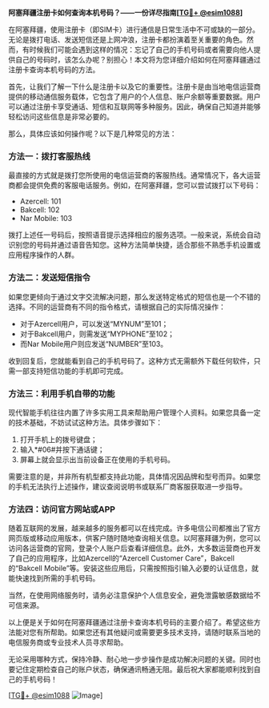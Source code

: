 **阿塞拜疆注册卡如何查询本机号码？——一份详尽指南[[TG💪+ @esim1088](https://t.me/s/esim1088)]**

在阿塞拜疆，使用注册卡（即SIM卡）进行通信是日常生活中不可或缺的一部分。无论是拨打电话、发送短信还是上网冲浪，注册卡都扮演着至关重要的角色。然而，有时候我们可能会遇到这样的情况：忘记了自己的手机号码或者需要向他人提供自己的号码时，该怎么办呢？别担心！本文将为您详细介绍如何在阿塞拜疆通过注册卡查询本机号码的方法。

首先，让我们了解一下什么是注册卡以及它的重要性。注册卡是由当地电信运营商提供的移动通信服务载体，它包含了用户的个人信息、账户余额等重要数据。用户可以通过注册卡享受通话、短信和互联网等多种服务。因此，确保自己知道并能够轻松访问这些信息是非常必要的。

那么，具体应该如何操作呢？以下是几种常见的方法：

### 方法一：拨打客服热线

最直接的方式就是拨打您所使用的电信运营商的客服热线。通常情况下，各大运营商都会提供免费的客服电话服务。例如，在阿塞拜疆，您可以尝试拨打以下号码：
- Azercell: 101
- Bakcell: 102
- Nar Mobile: 103

拨打上述任一号码后，按照语音提示选择相应的服务选项。一般来说，系统会自动识别您的号码并通过语音告知您。这种方法简单快捷，适合那些不熟悉手机设置或应用程序操作的人群。

### 方法二：发送短信指令

如果您更倾向于通过文字交流解决问题，那么发送特定格式的短信也是一个不错的选择。不同的运营商有不同的指令格式，请根据自己的实际情况操作：
- 对于Azercell用户，可以发送“MYNUM”至101；
- 对于Bakcell用户，则需发送“MYPHONE”至102；
- 而Nar Mobile用户则应发送“NUMBER”至103。

收到回复后，您就能看到自己的手机号码了。这种方式无需额外下载任何软件，只需一部支持短信功能的手机即可完成。

### 方法三：利用手机自带的功能

现代智能手机往往内置了许多实用工具来帮助用户管理个人资料。如果您具备一定的技术基础，不妨试试这种方法。具体步骤如下：
1. 打开手机上的拨号键盘；
2. 输入*#06#并按下通话键；
3. 屏幕上就会显示出当前设备正在使用的手机号码。

需要注意的是，并非所有机型都支持此功能，具体情况因品牌和型号而异。如果您的手机无法执行上述操作，建议查阅说明书或联系厂商客服获取进一步指导。

### 方法四：访问官方网站或APP

随着互联网的发展，越来越多的服务都可以在线完成。许多电信公司都推出了官方网页版或移动应用版本，供客户随时随地查询相关信息。以阿塞拜疆为例，您可以访问各运营商的官网，登录个人账户后查看详细信息。此外，大多数运营商也开发了自己的应用程序，比如Azercell的“Azercell Customer Care”，Bakcell的“Bakcell Mobile”等。安装这些应用后，只需按照指引输入必要的认证信息，就能快速找到所需的手机号码。

当然，在使用网络服务时，请务必注意保护个人信息安全，避免泄露敏感数据给不可信来源。

以上便是关于如何在阿塞拜疆通过注册卡查询本机号码的主要介绍了。希望这些方法能对您有所帮助。如果您还有其他疑问或需要更多技术支持，请随时联系当地的电信服务商或专业技术人员寻求帮助。

无论采用哪种方式，保持冷静、耐心地一步步操作是成功解决问题的关键。同时也要记住定期检查自己的账户状态，确保通讯畅通无阻。最后祝大家都能顺利找到自己的手机号码！

[[TG💪+ @esim1088](https://t.me/s/esim1088) ![Image](https://i.postimg.cc/4NQfJmqS/Snipaste-2025-05-13-00-14-12.png)]
